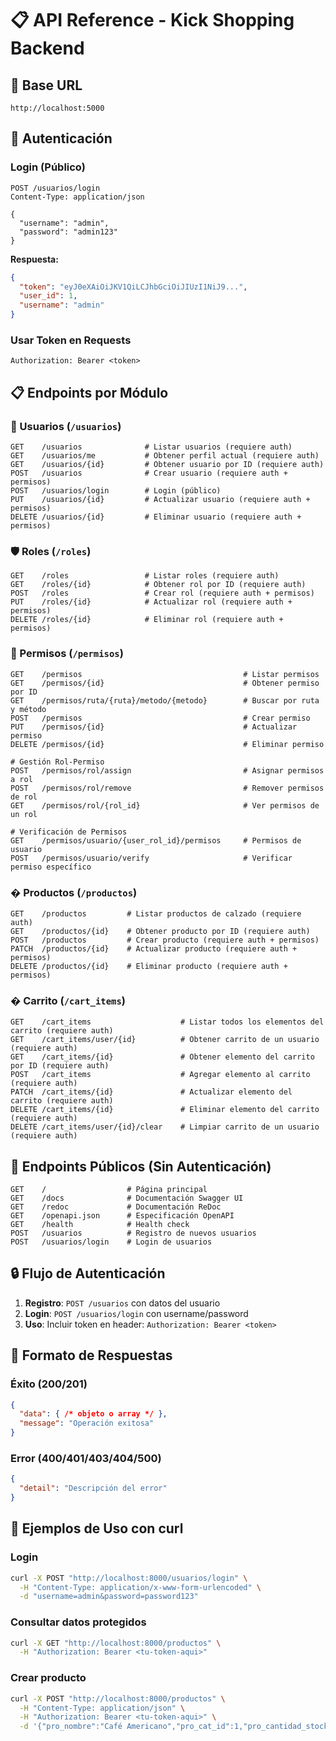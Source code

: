 # 📋 API Reference - Kick Shopping Backend

## 🚀 Base URL
```
http://localhost:5000
```

## 🔐 Autenticación

### Login (Público)
```http
POST /usuarios/login
Content-Type: application/json

{
  "username": "admin",
  "password": "admin123"
}
```

**Respuesta:**
```json
{
  "token": "eyJ0eXAiOiJKV1QiLCJhbGciOiJIUzI1NiJ9...",
  "user_id": 1,
  "username": "admin"
}
```

### Usar Token en Requests
```http
Authorization: Bearer <token>
```

## 📋 Endpoints por Módulo

### 👥 Usuarios (`/usuarios`)
```http
GET    /usuarios              # Listar usuarios (requiere auth)
GET    /usuarios/me           # Obtener perfil actual (requiere auth) 
GET    /usuarios/{id}         # Obtener usuario por ID (requiere auth)
POST   /usuarios              # Crear usuario (requiere auth + permisos)
POST   /usuarios/login        # Login (público)
PUT    /usuarios/{id}         # Actualizar usuario (requiere auth + permisos)
DELETE /usuarios/{id}         # Eliminar usuario (requiere auth + permisos)
```

### 🛡️ Roles (`/roles`)
```http
GET    /roles                 # Listar roles (requiere auth)
GET    /roles/{id}            # Obtener rol por ID (requiere auth)  
POST   /roles                 # Crear rol (requiere auth + permisos)
PUT    /roles/{id}            # Actualizar rol (requiere auth + permisos)
DELETE /roles/{id}            # Eliminar rol (requiere auth + permisos)
```

### 🔐 Permisos (`/permisos`)
```http
GET    /permisos                                    # Listar permisos
GET    /permisos/{id}                               # Obtener permiso por ID
GET    /permisos/ruta/{ruta}/metodo/{metodo}        # Buscar por ruta y método
POST   /permisos                                    # Crear permiso
PUT    /permisos/{id}                               # Actualizar permiso  
DELETE /permisos/{id}                               # Eliminar permiso

# Gestión Rol-Permiso
POST   /permisos/rol/assign                         # Asignar permisos a rol
POST   /permisos/rol/remove                         # Remover permisos de rol
GET    /permisos/rol/{rol_id}                       # Ver permisos de un rol

# Verificación de Permisos
GET    /permisos/usuario/{user_rol_id}/permisos     # Permisos de usuario
POST   /permisos/usuario/verify                     # Verificar permiso específico
```

### � Productos (`/productos`)
```http
GET    /productos         # Listar productos de calzado (requiere auth)
GET    /productos/{id}    # Obtener producto por ID (requiere auth)
POST   /productos         # Crear producto (requiere auth + permisos)
PATCH  /productos/{id}    # Actualizar producto (requiere auth + permisos)
DELETE /productos/{id}    # Eliminar producto (requiere auth + permisos)
```

### � Carrito (`/cart_items`)
```http
GET    /cart_items                    # Listar todos los elementos del carrito (requiere auth)
GET    /cart_items/user/{id}          # Obtener carrito de un usuario (requiere auth)
GET    /cart_items/{id}               # Obtener elemento del carrito por ID (requiere auth)
POST   /cart_items                    # Agregar elemento al carrito (requiere auth)
PATCH  /cart_items/{id}               # Actualizar elemento del carrito (requiere auth)
DELETE /cart_items/{id}               # Eliminar elemento del carrito (requiere auth)
DELETE /cart_items/user/{id}/clear    # Limpiar carrito de un usuario (requiere auth)
```



## 🚫 Endpoints Públicos (Sin Autenticación)

```
GET    /                  # Página principal
GET    /docs              # Documentación Swagger UI
GET    /redoc             # Documentación ReDoc
GET    /openapi.json      # Especificación OpenAPI
GET    /health            # Health check
POST   /usuarios          # Registro de nuevos usuarios
POST   /usuarios/login    # Login de usuarios
```

## 🔒 Flujo de Autenticación

1. **Registro**: `POST /usuarios` con datos del usuario
2. **Login**: `POST /usuarios/login` con username/password
3. **Uso**: Incluir token en header: `Authorization: Bearer <token>`

## 📝 Formato de Respuestas

### Éxito (200/201)
```json
{
  "data": { /* objeto o array */ },
  "message": "Operación exitosa"
}
```

### Error (400/401/403/404/500)
```json
{
  "detail": "Descripción del error"
}
```

## 🧪 Ejemplos de Uso con curl

### Login
```bash
curl -X POST "http://localhost:8000/usuarios/login" \
  -H "Content-Type: application/x-www-form-urlencoded" \
  -d "username=admin&password=password123"
```

### Consultar datos protegidos
```bash
curl -X GET "http://localhost:8000/productos" \
  -H "Authorization: Bearer <tu-token-aqui>"
```

### Crear producto
```bash
curl -X POST "http://localhost:8000/productos" \
  -H "Content-Type: application/json" \
  -H "Authorization: Bearer <tu-token-aqui>" \
  -d '{"pro_nombre":"Café Americano","pro_cat_id":1,"pro_cantidad_stock":50}'
```
